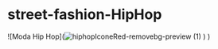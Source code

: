 # street-fashion-HipHop

![Moda Hip Hop](![hiphopIconeRed-removebg-preview (1)](https://github.com/user-attachments/assets/4014b5fe-46ab-4525-9a66-3c633e574bf6)
)
)
